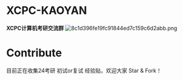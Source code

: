 # XCPC-KAOYAN
**XCPC计算机考研交流群**
![8c1d396fe19fc91844ed7c159c6d2abb.png](https://wojiecihuo-1306847107.cos.ap-nanjing.myqcloud.com/obsidian/8c1d396fe19fc91844ed7c159c6d2abb.png)

# Contribute
目前正在收集24考研 初试or复试 经验贴，欢迎大家 Star & Fork！

